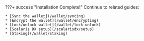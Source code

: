 
???+ success "Installation Complete!"
	Continue to related guides:
	
	* [Sync the wallet](/wallet/syncing)
	* [Encrypt the wallet](/wallet/encrypting)
	* [Lock/unlock wallet](/wallet/lock-unlock)
	* [Scalaris DX setup](/scalarisdx/setup)
	* [Staking](/wallet/staking)